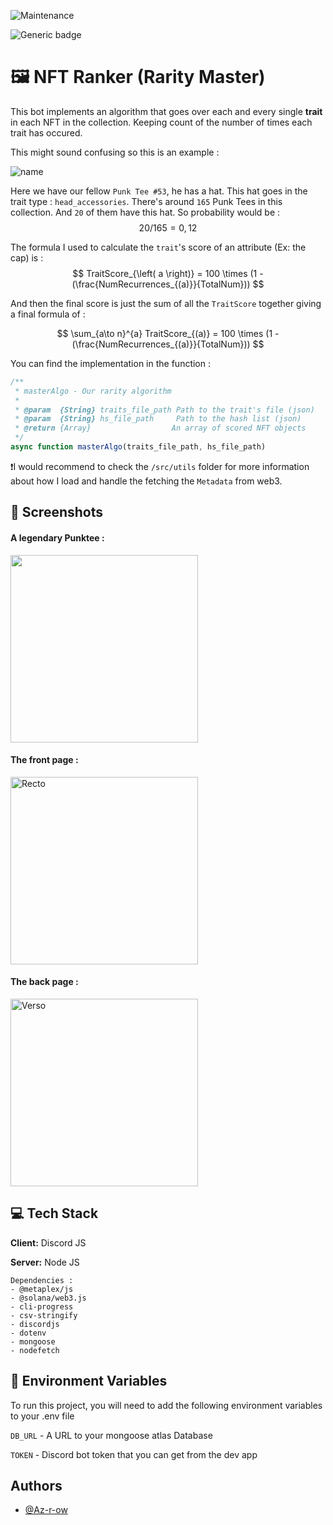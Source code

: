 
![Maintenance](https://img.shields.io/badge/Maintained%3F-no-red.svg)

![Generic badge](https://img.shields.io/badge/Status-Down-red.svg)
# 🖼 NFT Ranker (Rarity Master)

This bot implements an algorithm that goes over each and every single **trait** in each NFT in the collection. Keeping count of the number of times each trait has occured.

This might sound confusing so this is an example :

![name](https://images-ext-1.discordapp.net/external/6FH-CPwga_es4JQErmm15A7KxE2gqy1qFfCqkz5XssI/https/pnkt.pronft.dev/img/a76dcbee-fa1f-434b-b56a-1c2aa681356e.png?width=300&height=300)

 Here we have our fellow `Punk Tee #53`, he has a hat.
 This hat goes in the trait type : `head_accessories`. There's around `165` Punk Tees in this collection.
 And `20` of them have this hat.
 So probability would be :
 $$ 20 / 165 = 0,12 $$

 The formula I used to calculate the `trait`'s score of an attribute (Ex: the cap) is :
 $$ TraitScore_{\left( a \right)} = 100 \times (1 - (\frac{NumRecurrences_{(a)}}{TotalNum})) $$

 And then the final score is just the sum of all the  `TraitScore` together  giving a final formula of :

$$ \sum_{a\to n}^{a} TraitScore_{(a)} = 100 \times (1 - (\frac{NumRecurrences_{(a)}}{TotalNum})) $$

You can find the implementation in the function :
```javascript
/**
 * masterAlgo - Our rarity algorithm
 *
 * @param  {String} traits_file_path Path to the trait's file (json)
 * @param  {String} hs_file_path     Path to the hash list (json)
 * @return {Array}                  An array of scored NFT objects
 */
async function masterAlgo(traits_file_path, hs_file_path)
```

❗️I would recommend to check the `/src/utils` folder for more information about how I load and handle the fetching the `Metadata` from web3.
## 📸 Screenshots

#### A legendary Punktee :
<img src="https://media.discordapp.net/attachments/760579818256334878/1032035086339686432/Screenshot_2022-10-18_at_22.57.33.png" width="300" height="300">


#### The front page :
<img src="https://media.discordapp.net/attachments/760579818256334878/1032035086767489074/Screenshot_2022-10-18_at_22.58.23.png" alt="Recto" width="300" height="300">


#### The back page :
<img src="https://media.discordapp.net/attachments/760579818256334878/1032035087094665226/Screenshot_2022-10-18_at_22.58.33.png" alt="Verso" width="300" height="300">

## 💻 Tech Stack

**Client:** Discord JS

**Server:** Node JS

    Dependencies :
    - @metaplex/js
    - @solana/web3.js
    - cli-progress
    - csv-stringify
    - discordjs
    - dotenv
    - mongoose
    - nodefetch


## 🔑 Environment Variables

To run this project, you will need to add the following environment variables to your .env file

`DB_URL` - A URL to your mongoose atlas Database

`TOKEN` - Discord bot token that you can get from the dev app


## Authors

- [@Az-r-ow](https://www.github.com/Az-r-ow)
